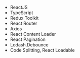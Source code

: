 - ReactJS
- TypeScript
- Redux Toolkit
- React Router
- Axios 
- React Content Loader 
- React Pagination
- Lodash.Debounce
- Code Splitting, React Loadable
